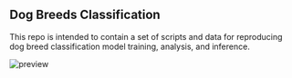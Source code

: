 ## Dog Breeds Classification

This repo is intended to contain a set of scripts and data for reproducing dog breed classification model training, analysis, and inference.

![preview](images/preview.png)
